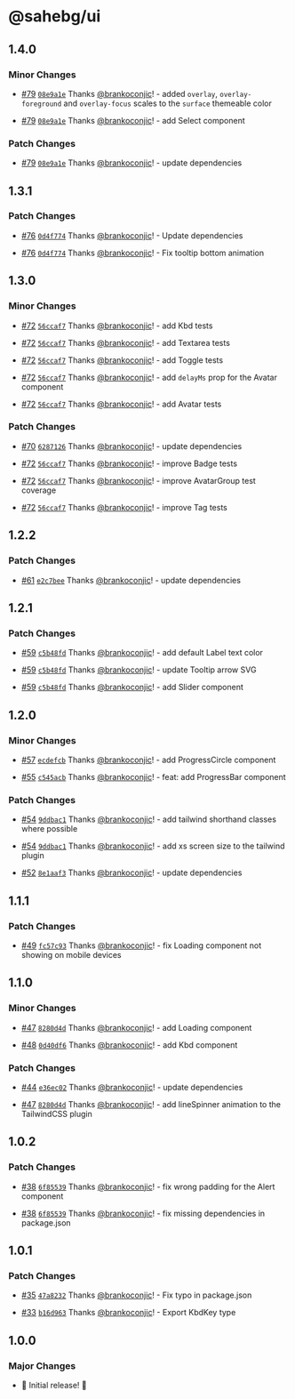 # @sahebg/ui

## 1.4.0

### Minor Changes

- [#79](https://github.com/lmsqueezy/wedges/pull/79) [`08e9a1e`](https://github.com/lmsqueezy/wedges/commit/08e9a1e76bcadaa7a6cdcad2fd957894d5633be0) Thanks [@brankoconjic](https://github.com/brankoconjic)! - added `overlay`, `overlay-foreground` and `overlay-focus` scales to the `surface` themeable color

- [#79](https://github.com/lmsqueezy/wedges/pull/79) [`08e9a1e`](https://github.com/lmsqueezy/wedges/commit/08e9a1e76bcadaa7a6cdcad2fd957894d5633be0) Thanks [@brankoconjic](https://github.com/brankoconjic)! - add Select component

### Patch Changes

- [#79](https://github.com/lmsqueezy/wedges/pull/79) [`08e9a1e`](https://github.com/lmsqueezy/wedges/commit/08e9a1e76bcadaa7a6cdcad2fd957894d5633be0) Thanks [@brankoconjic](https://github.com/brankoconjic)! - update dependencies

## 1.3.1

### Patch Changes

- [#76](https://github.com/lmsqueezy/wedges/pull/76) [`0d4f774`](https://github.com/lmsqueezy/wedges/commit/0d4f774d8e7f075cb138e3342de04e0b50bb5322) Thanks [@brankoconjic](https://github.com/brankoconjic)! - Update dependencies

- [#76](https://github.com/lmsqueezy/wedges/pull/76) [`0d4f774`](https://github.com/lmsqueezy/wedges/commit/0d4f774d8e7f075cb138e3342de04e0b50bb5322) Thanks [@brankoconjic](https://github.com/brankoconjic)! - Fix tooltip bottom animation

## 1.3.0

### Minor Changes

- [#72](https://github.com/lmsqueezy/wedges/pull/72) [`56ccaf7`](https://github.com/lmsqueezy/wedges/commit/56ccaf72c92b80f24853e88c3d1aa7a4165c69ea) Thanks [@brankoconjic](https://github.com/brankoconjic)! - add Kbd tests

- [#72](https://github.com/lmsqueezy/wedges/pull/72) [`56ccaf7`](https://github.com/lmsqueezy/wedges/commit/56ccaf72c92b80f24853e88c3d1aa7a4165c69ea) Thanks [@brankoconjic](https://github.com/brankoconjic)! - add Textarea tests

- [#72](https://github.com/lmsqueezy/wedges/pull/72) [`56ccaf7`](https://github.com/lmsqueezy/wedges/commit/56ccaf72c92b80f24853e88c3d1aa7a4165c69ea) Thanks [@brankoconjic](https://github.com/brankoconjic)! - add Toggle tests

- [#72](https://github.com/lmsqueezy/wedges/pull/72) [`56ccaf7`](https://github.com/lmsqueezy/wedges/commit/56ccaf72c92b80f24853e88c3d1aa7a4165c69ea) Thanks [@brankoconjic](https://github.com/brankoconjic)! - add `delayMs` prop for the Avatar component

- [#72](https://github.com/lmsqueezy/wedges/pull/72) [`56ccaf7`](https://github.com/lmsqueezy/wedges/commit/56ccaf72c92b80f24853e88c3d1aa7a4165c69ea) Thanks [@brankoconjic](https://github.com/brankoconjic)! - add Avatar tests

### Patch Changes

- [#70](https://github.com/lmsqueezy/wedges/pull/70) [`6287126`](https://github.com/lmsqueezy/wedges/commit/62871261cc4425a7150e8ac39f0c65b837def604) Thanks [@brankoconjic](https://github.com/brankoconjic)! - update dependencies

- [#72](https://github.com/lmsqueezy/wedges/pull/72) [`56ccaf7`](https://github.com/lmsqueezy/wedges/commit/56ccaf72c92b80f24853e88c3d1aa7a4165c69ea) Thanks [@brankoconjic](https://github.com/brankoconjic)! - improve Badge tests

- [#72](https://github.com/lmsqueezy/wedges/pull/72) [`56ccaf7`](https://github.com/lmsqueezy/wedges/commit/56ccaf72c92b80f24853e88c3d1aa7a4165c69ea) Thanks [@brankoconjic](https://github.com/brankoconjic)! - improve AvatarGroup test coverage

- [#72](https://github.com/lmsqueezy/wedges/pull/72) [`56ccaf7`](https://github.com/lmsqueezy/wedges/commit/56ccaf72c92b80f24853e88c3d1aa7a4165c69ea) Thanks [@brankoconjic](https://github.com/brankoconjic)! - improve Tag tests

## 1.2.2

### Patch Changes

- [#61](https://github.com/lmsqueezy/wedges/pull/61) [`e2c7bee`](https://github.com/lmsqueezy/wedges/commit/e2c7bee72a10e75becb0b3c8526115b427163fd0) Thanks [@brankoconjic](https://github.com/brankoconjic)! - update dependencies

## 1.2.1

### Patch Changes

- [#59](https://github.com/lmsqueezy/wedges/pull/59) [`c5b48fd`](https://github.com/lmsqueezy/wedges/commit/c5b48fd4d3f2f6ed3079d212edd19a222e3d4517) Thanks [@brankoconjic](https://github.com/brankoconjic)! - add default Label text color

- [#59](https://github.com/lmsqueezy/wedges/pull/59) [`c5b48fd`](https://github.com/lmsqueezy/wedges/commit/c5b48fd4d3f2f6ed3079d212edd19a222e3d4517) Thanks [@brankoconjic](https://github.com/brankoconjic)! - update Tooltip arrow SVG

- [#59](https://github.com/lmsqueezy/wedges/pull/59) [`c5b48fd`](https://github.com/lmsqueezy/wedges/commit/c5b48fd4d3f2f6ed3079d212edd19a222e3d4517) Thanks [@brankoconjic](https://github.com/brankoconjic)! - add Slider component

## 1.2.0

### Minor Changes

- [#57](https://github.com/lmsqueezy/wedges/pull/57) [`ecdefcb`](https://github.com/lmsqueezy/wedges/commit/ecdefcb52858984ff1947f1e5bd76a847cc0c00a) Thanks [@brankoconjic](https://github.com/brankoconjic)! - add ProgressCircle component

- [#55](https://github.com/lmsqueezy/wedges/pull/55) [`c545acb`](https://github.com/lmsqueezy/wedges/commit/c545acb488f4fe62d7d93273a3cd1109b147a82f) Thanks [@brankoconjic](https://github.com/brankoconjic)! - feat: add ProgressBar component

### Patch Changes

- [#54](https://github.com/lmsqueezy/wedges/pull/54) [`9ddbac1`](https://github.com/lmsqueezy/wedges/commit/9ddbac167343ed388b0a996e20dd3e71cf9ec8de) Thanks [@brankoconjic](https://github.com/brankoconjic)! - add tailwind shorthand classes where possible

- [#54](https://github.com/lmsqueezy/wedges/pull/54) [`9ddbac1`](https://github.com/lmsqueezy/wedges/commit/9ddbac167343ed388b0a996e20dd3e71cf9ec8de) Thanks [@brankoconjic](https://github.com/brankoconjic)! - add xs screen size to the tailwind plugin

- [#52](https://github.com/lmsqueezy/wedges/pull/52) [`8e1aaf3`](https://github.com/lmsqueezy/wedges/commit/8e1aaf34e73f74636fa26ca2654a9cbdfa2fc392) Thanks [@brankoconjic](https://github.com/brankoconjic)! - update dependencies

## 1.1.1

### Patch Changes

- [#49](https://github.com/lmsqueezy/wedges/pull/49) [`fc57c93`](https://github.com/lmsqueezy/wedges/commit/fc57c93ff2f438a19185843429b3dbb6c36fe06e) Thanks [@brankoconjic](https://github.com/brankoconjic)! - fix Loading component not showing on mobile devices

## 1.1.0

### Minor Changes

- [#47](https://github.com/lmsqueezy/wedges/pull/47) [`8280d4d`](https://github.com/lmsqueezy/wedges/commit/8280d4deff42c78077bd6a5225c87570bae7a212) Thanks [@brankoconjic](https://github.com/brankoconjic)! - add Loading component

- [#48](https://github.com/lmsqueezy/wedges/pull/48) [`0d40df6`](https://github.com/lmsqueezy/wedges/commit/0d40df6dfc07ed81827676c74ebdcb0be2ad168b) Thanks [@brankoconjic](https://github.com/brankoconjic)! - add Kbd component

### Patch Changes

- [#44](https://github.com/lmsqueezy/wedges/pull/44) [`e36ec02`](https://github.com/lmsqueezy/wedges/commit/e36ec02fdf8d8c87d31b787488dfefa3021275ec) Thanks [@brankoconjic](https://github.com/brankoconjic)! - update dependencies

- [#47](https://github.com/lmsqueezy/wedges/pull/47) [`8280d4d`](https://github.com/lmsqueezy/wedges/commit/8280d4deff42c78077bd6a5225c87570bae7a212) Thanks [@brankoconjic](https://github.com/brankoconjic)! - add lineSpinner animation to the TailwindCSS plugin

## 1.0.2

### Patch Changes

- [#38](https://github.com/lmsqueezy/wedges/pull/38) [`6f85539`](https://github.com/lmsqueezy/wedges/commit/6f855392f1cbddb2578b13399b7d5e7793498161) Thanks [@brankoconjic](https://github.com/brankoconjic)! - fix wrong padding for the Alert component

- [#38](https://github.com/lmsqueezy/wedges/pull/38) [`6f85539`](https://github.com/lmsqueezy/wedges/commit/6f855392f1cbddb2578b13399b7d5e7793498161) Thanks [@brankoconjic](https://github.com/brankoconjic)! - fix missing dependencies in package.json

## 1.0.1

### Patch Changes

- [#35](https://github.com/lmsqueezy/wedges/pull/35) [`47a8232`](https://github.com/lmsqueezy/wedges/commit/47a8232332579b642d9a2a54455af8d501a894a8) Thanks [@brankoconjic](https://github.com/brankoconjic)! - Fix typo in package.json

- [#33](https://github.com/lmsqueezy/wedges/pull/33) [`b16d963`](https://github.com/lmsqueezy/wedges/commit/b16d96301b14efe50941dca74285245b25342126) Thanks [@brankoconjic](https://github.com/brankoconjic)! - Export KbdKey type

## 1.0.0

### Major Changes

- 🍋 Initial release! 🎉
